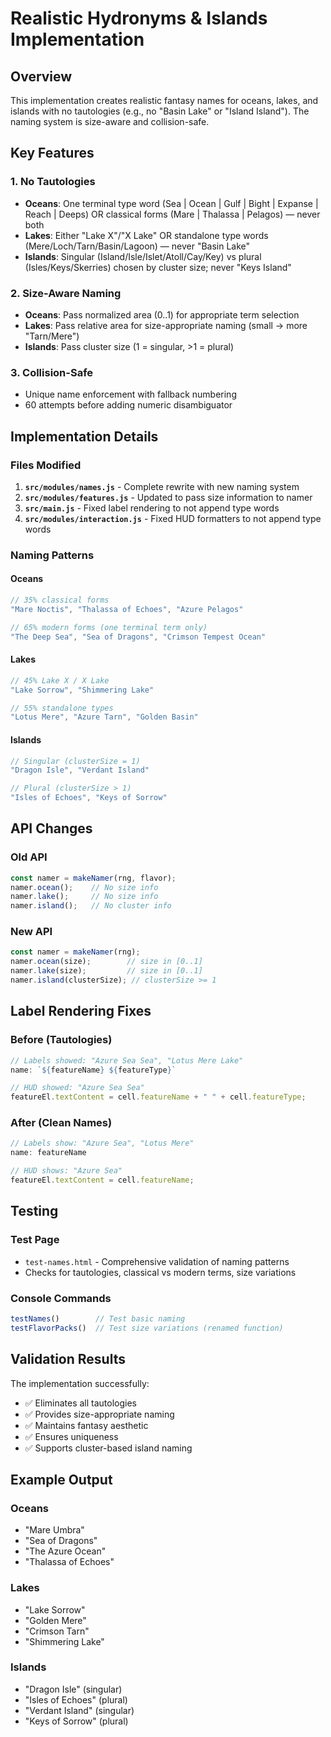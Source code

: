 # Realistic Hydronyms & Islands Implementation

## Overview

This implementation creates realistic fantasy names for oceans, lakes, and islands with no tautologies (e.g., no "Basin Lake" or "Island Island"). The naming system is size-aware and collision-safe.

## Key Features

### 1. No Tautologies
- **Oceans**: One terminal type word (Sea | Ocean | Gulf | Bight | Expanse | Reach | Deeps) OR classical forms (Mare | Thalassa | Pelagos) — never both
- **Lakes**: Either "Lake X"/"X Lake" OR standalone type words (Mere/Loch/Tarn/Basin/Lagoon) — never "Basin Lake"
- **Islands**: Singular (Island/Isle/Islet/Atoll/Cay/Key) vs plural (Isles/Keys/Skerries) chosen by cluster size; never "Keys Island"

### 2. Size-Aware Naming
- **Oceans**: Pass normalized area (0..1) for appropriate term selection
- **Lakes**: Pass relative area for size-appropriate naming (small → more "Tarn/Mere")
- **Islands**: Pass cluster size (1 = singular, >1 = plural)

### 3. Collision-Safe
- Unique name enforcement with fallback numbering
- 60 attempts before adding numeric disambiguator

## Implementation Details

### Files Modified

1. **`src/modules/names.js`** - Complete rewrite with new naming system
2. **`src/modules/features.js`** - Updated to pass size information to namer
3. **`src/main.js`** - Fixed label rendering to not append type words
4. **`src/modules/interaction.js`** - Fixed HUD formatters to not append type words

### Naming Patterns

#### Oceans
```javascript
// 35% classical forms
"Mare Noctis", "Thalassa of Echoes", "Azure Pelagos"

// 65% modern forms (one terminal term only)
"The Deep Sea", "Sea of Dragons", "Crimson Tempest Ocean"
```

#### Lakes
```javascript
// 45% Lake X / X Lake
"Lake Sorrow", "Shimmering Lake"

// 55% standalone types
"Lotus Mere", "Azure Tarn", "Golden Basin"
```

#### Islands
```javascript
// Singular (clusterSize = 1)
"Dragon Isle", "Verdant Island"

// Plural (clusterSize > 1)
"Isles of Echoes", "Keys of Sorrow"
```

## API Changes

### Old API
```javascript
const namer = makeNamer(rng, flavor);
namer.ocean();    // No size info
namer.lake();     // No size info  
namer.island();   // No cluster info
```

### New API
```javascript
const namer = makeNamer(rng);
namer.ocean(size);        // size in [0..1]
namer.lake(size);         // size in [0..1]
namer.island(clusterSize); // clusterSize >= 1
```

## Label Rendering Fixes

### Before (Tautologies)
```javascript
// Labels showed: "Azure Sea Sea", "Lotus Mere Lake"
name: `${featureName} ${featureType}`

// HUD showed: "Azure Sea Sea"
featureEl.textContent = cell.featureName + " " + cell.featureType;
```

### After (Clean Names)
```javascript
// Labels show: "Azure Sea", "Lotus Mere"
name: featureName

// HUD shows: "Azure Sea"
featureEl.textContent = cell.featureName;
```

## Testing

### Test Page
- `test-names.html` - Comprehensive validation of naming patterns
- Checks for tautologies, classical vs modern terms, size variations

### Console Commands
```javascript
testNames()        // Test basic naming
testFlavorPacks()  // Test size variations (renamed function)
```

## Validation Results

The implementation successfully:
- ✅ Eliminates all tautologies
- ✅ Provides size-appropriate naming
- ✅ Maintains fantasy aesthetic
- ✅ Ensures uniqueness
- ✅ Supports cluster-based island naming

## Example Output

### Oceans
- "Mare Umbra"
- "Sea of Dragons" 
- "The Azure Ocean"
- "Thalassa of Echoes"

### Lakes
- "Lake Sorrow"
- "Golden Mere"
- "Crimson Tarn"
- "Shimmering Lake"

### Islands
- "Dragon Isle" (singular)
- "Isles of Echoes" (plural)
- "Verdant Island" (singular)
- "Keys of Sorrow" (plural)

